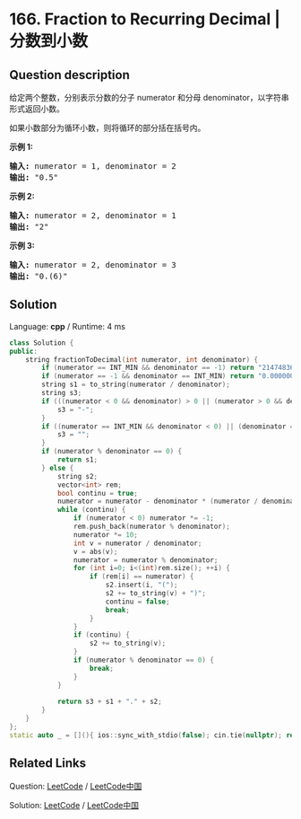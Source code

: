 # 166. Fraction to Recurring Decimal | 分数到小数

## Question description

<!--If you want to use the English description, use <p>Given two integers representing the numerator and denominator of a fraction, return the fraction in string format.</p>

<p>If the fractional part is repeating, enclose the repeating part in parentheses.</p>

<p><strong>Example 1:</strong></p>

<pre>
<strong>Input:</strong> numerator = 1, denominator = 2
<strong>Output:</strong> &quot;0.5&quot;
</pre>

<p><strong>Example 2:</strong></p>

<pre>
<strong>Input:</strong> numerator = 2, denominator = 1
<strong>Output:</strong> &quot;2&quot;</pre>

<p><strong>Example 3:</strong></p>

<pre>
<strong>Input:</strong> numerator = 2, denominator = 3
<strong>Output: </strong>&quot;0.(6)&quot;
</pre>
 instead-->
<p>给定两个整数，分别表示分数的分子&nbsp;numerator 和分母 denominator，以字符串形式返回小数。</p>

<p>如果小数部分为循环小数，则将循环的部分括在括号内。</p>

<p><strong>示例 1:</strong></p>

<pre><strong>输入:</strong> numerator = 1, denominator = 2
<strong>输出:</strong> &quot;0.5&quot;
</pre>

<p><strong>示例&nbsp;2:</strong></p>

<pre><strong>输入:</strong> numerator = 2, denominator = 1
<strong>输出:</strong> &quot;2&quot;</pre>

<p><strong>示例&nbsp;3:</strong></p>

<pre><strong>输入:</strong> numerator = 2, denominator = 3
<strong>输出: </strong>&quot;0.(6)&quot;
</pre>




## Solution

Language: **cpp**  /  Runtime: 4 ms

```cpp
class Solution {
public:
    string fractionToDecimal(int numerator, int denominator) {
        if (numerator == INT_MIN && denominator == -1) return "2147483648";
        if (numerator == -1 && denominator == INT_MIN) return "0.0000000004656612873077392578125";
        string s1 = to_string(numerator / denominator);
        string s3;
        if (((numerator < 0 && denominator) > 0 || (numerator > 0 && denominator <0)) && (s1[0] != '-'))  {
            s3 = "-";
        }
        if ((numerator == INT_MIN && denominator < 0) || (denominator == INT_MIN && numerator < 0)) {
            s3 = "";
        }
        if (numerator % denominator == 0) {
            return s1;
        } else {
            string s2;
            vector<int> rem;
            bool continu = true;
            numerator = numerator - denominator * (numerator / denominator);
            while (continu) {
                if (numerator < 0) numerator *= -1;
                rem.push_back(numerator % denominator);
                numerator *= 10;
                int v = numerator / denominator;
                v = abs(v);
                numerator = numerator % denominator;
                for (int i=0; i<(int)rem.size(); ++i) {
                    if (rem[i] == numerator) {
                        s2.insert(i, "(");
                        s2 += to_string(v) + ")";
                        continu = false;
                        break;
                    }
                }
                if (continu) {
                    s2 += to_string(v);
                }
                if (numerator % denominator == 0) {
                    break;
                }
            }
            
            return s3 + s1 + "." + s2;
        }
    }
};
static auto _ = [](){ ios::sync_with_stdio(false); cin.tie(nullptr); return 0; }();
```



## Related Links

Question: [LeetCode](https://leetcode.com/problems/fraction-to-recurring-decimal/description/)  /  [LeetCode中国](https://leetcode-cn.com/problems/fraction-to-recurring-decimal/description/)

Solution: [LeetCode](https://leetcode.com/articles/fraction-to-recurring-decimal/)  /  [LeetCode中国](https://leetcode-cn.com/articles/fraction-to-recurring-decimal/)